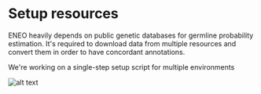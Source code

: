 # Setup resources

ENEO heavily depends on public genetic databases for germline probability estimation. It's required to download data from multiple resources and convert them in order to have concordant annotations.

We're working on a single-step setup script for multiple environments

![alt text](https://www.pajiba.com/assets_c/2024/07/reddit-worst-work-mistake-own-header-thumb-700x401-264118.png)